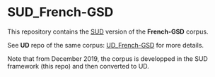 # SUD_French-GSD

This repository contains the [SUD](https://surfacesyntacticud.github.io/) version of the **French-GSD** corpus.

See **UD** repo of the same corpus: [UD_French-GSD](https://github.com/UniversalDependencies/UD_French-GSD) for more details.


Note that from December 2019, the corpus is developped in the SUD framework (this repo) and then converted to UD.